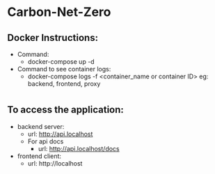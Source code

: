 # Carbon-Net-Zero

## Docker Instructions:

- Command:
  - docker-compose up -d
- Command to see container logs:
  - docker-compose logs -f <container_name or container ID> eg: backend, frontend, proxy

#

## To access the application:

- backend server:
  - url: http://api.localhost
  - For api docs
    - url: http://api.localhost/docs
- frontend client:
  - url: http://localhost

